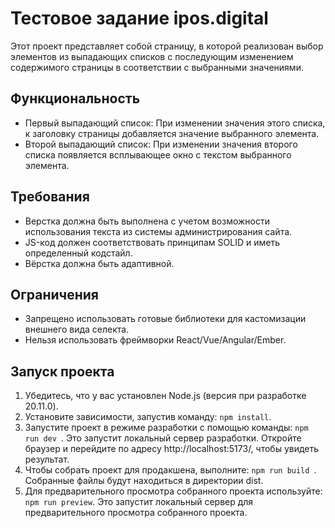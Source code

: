 # Тестовое задание ipos.digital

Этот проект представляет собой страницу, в которой реализован выбор элементов из
выпадающих списков с последующим изменением содержимого страницы в соответствии
с выбранными значениями.

## Функциональность

- Первый выпадающий список: При изменении значения этого списка, к заголовку
  страницы добавляется значение выбранного элемента.
- Второй выпадающий список: При изменении значения второго списка появляется
  всплывающее окно с текстом выбранного элемента.

## Требования

- Верстка должна быть выполнена с учетом возможности использования текста из
  системы администрирования сайта.
- JS-код должен соответствовать принципам SOLID и иметь определенный кодстайл.
- Вёрстка должна быть адаптивной.

## Ограничения

- Запрещено использовать готовые библиотеки для кастомизации внешнего вида
  селекта.
- Нельзя использовать фреймворки React/Vue/Angular/Ember.

## Запуск проекта

1. Убедитесь, что у вас установлен Node.js (версия при разработке 20.11.0).
2. Установите зависимости, запустив команду: `npm install`.
3. Запустите проект в режиме разработки с помощью команды: `npm run dev
   `. Это запустит локальный сервер разработки. Откройте браузер и перейдите по
   адресу http://localhost:5173/, чтобы увидеть результат.
4. Чтобы собрать проект для продакшена, выполните: `npm run build
   `. Собранные файлы будут находиться в директории dist.
5. Для предварительного просмотра собранного проекта
   используйте: `npm run preview`. Это запустит локальный сервер для
   предварительного просмотра собранного проекта.
